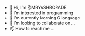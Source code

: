 - 👋 Hi, I’m @MRYASHBORADE
- 👀 I’m interested in programming
- 🌱 I’m currently learning C language
- 💞️ I’m looking to collaborate on ...
- 📫 How to reach me ...

<!---
MRYASHBORADE/MRYASHBORADE is a ✨ special ✨ repository because its `README.md` (this file) appears on your GitHub profile.
You can click the Preview link to take a look at your changes.
--->
